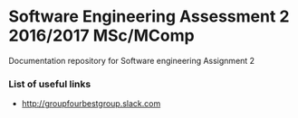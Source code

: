 # Software Engineering Assessment 2 2016/2017 MSc/MComp
Documentation repository for Software engineering Assignment 2
<br>


### List of useful links
* http://groupfourbestgroup.slack.com
